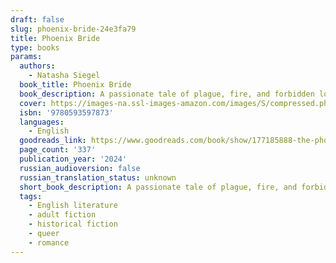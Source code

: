 ```yaml
---
draft: false
slug: phoenix-bride-24e3fa79
title: Phoenix Bride
type: books
params:
  authors:
    - Natasha Siegel
  book_title: Phoenix Bride
  book_description: A passionate tale of plague, fire, and forbidden love in seventeenth-century London from the acclaimed author of Solomon's Crown1666. It is a year after plague has devastated England. Young widow Cecilia Thorowgood is a prisoner, trapped and isolated within the cavernous London townhouse of her older sister. At the mercy of a legion of doctors who fail to cure her grief with their impatient scalpels, Cecilia shows no signs of improvement. Soon, her sister makes a decision borne of she hires a new physician, someone known for more unusual methods. But he is a foreigner. A Jew. And despite his attempts to save Cecilia, he knows he cannot quell the storm of grief that rages within her. There is no easy cure for melancholy.David Mendes fled Portugal to seek a new life in London, where he could practice his faith openly and leave the past behind. Still reeling from the loss of his beloved friend, struggling with his religion and his past, David finds himself in this foreign land, free and safe, but incapable of happiness—caring not even for himself, but only for his ailing father. The security he has found in London threatens to disappear when he meets Cecilia, and he finds himself torn between his duty to medicine and the beating of his own heart. He is the only one who can see her pain; the glimmers of light she emits, even in her gloom, are enough to make him believe once more in love.Facing seemingly insurmountable challenges, David and Cecilia must endure prejudice, heartbreak, and calamity before they can be together. A Great Fire is coming—and with the city in flames around them, love has never felt so impossible.
  cover: https://images-na.ssl-images-amazon.com/images/S/compressed.photo.goodreads.com/books/1686763844i/177185888.jpg
  isbn: '9780593597873'
  languages:
    - English
  goodreads_link: https://www.goodreads.com/book/show/177185888-the-phoenix-bride
  page_count: '337'
  publication_year: '2024'
  russian_audioversion: false
  russian_translation_status: unknown
  short_book_description: A passionate tale of plague, fire, and forbidden love in seventeenth-century London from the acclaimed author of Solomon's Crown1666. It is a year after plague has devastated England.
  tags:
    - English literature
    - adult fiction
    - historical fiction
    - queer
    - romance
---
```


